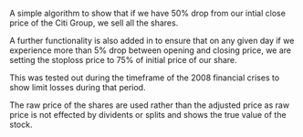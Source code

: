 A simple algorithm to show that if we have 50% drop from our intial close price of the Citi Group, we sell all the shares. 

A further functionality is also added in to ensure that on any given day if we experience more than 5% drop between opening and closing price, we are setting the stoploss price to 75% of initial price of our share. 

This was tested out during the timeframe of the 2008 financial crises to show limit losses during that period. 

The raw price of the shares are used rather than the adjusted price as raw price is not effected by dividents or splits and shows the true value of the stock. 

